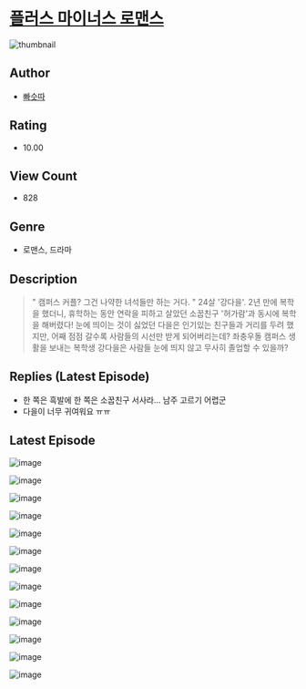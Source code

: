 # [플러스 마이너스 로맨스](https://comic.naver.com/challenge/list?titleId=810544)
![thumbnail](https://image-comic.pstatic.net/user_contents_data/challenge_comic/2023/05/23/366946/upload_7364284999068301106_480x623.jpeg)

## Author
- [빠슷따](https://comic.naver.com/artistTitle?id=366946)

## Rating
- 10.00

## View Count
- 828

## Genre
- 로맨스, 드라마

## Description
> " 캠퍼스 커플? 그건 나약한 녀석들만 하는 거다. " 24살 '강다을'. 2년 만에 복학을 했더니, 휴학하는 동안 연락을 피하고 살았던 소꿉친구 '허가람'과 동시에 복학을 해버렸다! 눈에 띄이는 것이 싫었던 다을은 인기있는 친구들과 거리를 두려 했지만, 어째 점점 갈수록 사람들의 시선만 받게 되어버리는데? 좌충우돌 캠퍼스 생활을 보내는 복학생 강다을은 사람들 눈에 띄지 않고 무사히 졸업할 수 있을까?

## Replies (Latest Episode)
- 한 쪽은 흑발에 한 쪽은 소꿉친구 서사라... 남주 고르기 어렵군
- 다을이 너무 귀여워요 ㅠㅠ

## Latest Episode
![image](https://image-comic.pstatic.net/user_contents_data/challenge_comic/2023/05/23/366946/upload_3617342894280828210.jpeg)

![image](https://image-comic.pstatic.net/user_contents_data/challenge_comic/2023/05/23/366946/upload_3559305387756957745.jpeg)

![image](https://image-comic.pstatic.net/user_contents_data/challenge_comic/2023/05/23/366946/upload_3906934456462946354.jpeg)

![image](https://image-comic.pstatic.net/user_contents_data/challenge_comic/2023/05/23/366946/upload_3472900043130352997.jpeg)

![image](https://image-comic.pstatic.net/user_contents_data/challenge_comic/2023/05/23/366946/upload_7077184932952749873.jpeg)

![image](https://image-comic.pstatic.net/user_contents_data/challenge_comic/2023/05/23/366946/upload_4050198644063888486.jpeg)

![image](https://image-comic.pstatic.net/user_contents_data/challenge_comic/2023/05/23/366946/upload_3558750121446815333.jpeg)

![image](https://image-comic.pstatic.net/user_contents_data/challenge_comic/2023/05/23/366946/upload_3472893664368538421.jpeg)

![image](https://image-comic.pstatic.net/user_contents_data/challenge_comic/2023/05/23/366946/upload_3618471215710299746.jpeg)

![image](https://image-comic.pstatic.net/user_contents_data/challenge_comic/2023/05/23/366946/upload_3546692704382760291.jpeg)

![image](https://image-comic.pstatic.net/user_contents_data/challenge_comic/2023/05/23/366946/upload_7147828567986156641.jpeg)

![image](https://image-comic.pstatic.net/user_contents_data/challenge_comic/2023/05/23/366946/upload_3834592317301666404.jpeg)

![image](https://image-comic.pstatic.net/user_contents_data/challenge_comic/2023/05/23/366946/upload_3630803325326484272.jpeg)
